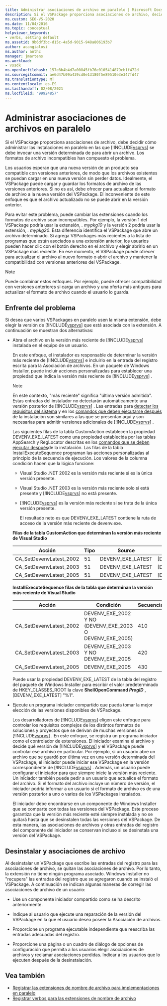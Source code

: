 ```yaml
---
title: Administrar asociaciones de archivo en paralelo | Microsoft Docs
description: Si el VSPackage proporciona asociaciones de archivo, decida cómo administrar las instalaciones en paralelo en las que una versión concreta de Visual Studio abre un archivo.
ms.custom: SEO-VS-2020
ms.date: 11/04/2016
ms.topic: conceptual
helpviewer_keywords:
- verbs, setting default
ms.assetid: 9b6df3bc-d15c-4a5d-9015-948a806193b7
author: acangialosi
ms.author: anthc
manager: jmartens
ms.workload:
- vssdk
ms.openlocfilehash: 157e8b4b4d7a00845fb76e0105414879cb1f472d
ms.sourcegitcommit: ae6d47b09a439cd0e13180f5e89510e3e347fd47
ms.translationtype: MT
ms.contentlocale: es-ES
ms.lasthandoff: 02/08/2021
ms.locfileid: "99924857"
---
```

# <a name="manage-side-by-side-file-associations"></a>Administrar asociaciones de archivos en paralelo

Si el VSPackage proporciona asociaciones de archivo, debe decidir cómo administrar las instalaciones en paralelo en las que [!INCLUDE[vsprvs](../code-quality/includes/vsprvs_md.md)] se debe invocar una versión determinada de para abrir un archivo. Los formatos de archivo incompatibles han compuesto el problema.

Los usuarios esperan que una nueva versión de un producto sea compatible con versiones anteriores, de modo que los archivos existentes se puedan cargar en una nueva versión sin perder datos. Idealmente, el VSPackage puede cargar y guardar los formatos de archivo de las versiones anteriores. Si no es así, debe ofrecer para actualizar el formato de archivo a la nueva versión del VSPackage. El inconveniente de este enfoque es que el archivo actualizado no se puede abrir en la versión anterior.

Para evitar este problema, puede cambiar las extensiones cuando los formatos de archivo sean incompatibles. Por ejemplo, la versión 1 del VSPackage podría usar la extensión, *. mypkg10* y la versión 2 podría usar la extensión, *. mypkg20*. Esta diferencia identifica el VSPackage que abre un archivo determinado. Si agrega VSPackages más recientes a la lista de programas que están asociados a una extensión anterior, los usuarios pueden hacer clic con el botón derecho en el archivo y elegir abrirlo en un VSPackage más reciente. En ese momento, el VSPackage puede ofrecer para actualizar el archivo al nuevo formato o abrir el archivo y mantener la compatibilidad con versiones anteriores del VSPackage.

> [!NOTE]
> Puede combinar estos enfoques. Por ejemplo, puede ofrecer compatibilidad con versiones anteriores si carga un archivo y una oferta más antiguos para actualizar el formato de archivo cuando el usuario lo guarda.

## <a name="face-the-problem"></a>Enfrente del problema

Si desea que varios VSPackages en paralelo usen la misma extensión, debe elegir la versión de [!INCLUDE[vsprvs](../code-quality/includes/vsprvs_md.md)] que está asociada con la extensión. A continuación se muestran dos alternativas:

- Abra el archivo en la versión más reciente de [!INCLUDE[vsprvs](../code-quality/includes/vsprvs_md.md)] instalada en el equipo de un usuario.

   En este enfoque, el instalador es responsable de determinar la versión más reciente de [!INCLUDE[vsprvs](../code-quality/includes/vsprvs_md.md)] e incluirlo en la entrada del registro escrita para la Asociación de archivos. En un paquete de Windows Installer, puede incluir acciones personalizadas para establecer una propiedad que indica la versión más reciente de [!INCLUDE[vsprvs](../code-quality/includes/vsprvs_md.md)] .

  > [!NOTE]
  > En este contexto, "más reciente" significa "última versión admitida". Estas entradas del instalador no detectarán automáticamente una versión posterior de [!INCLUDE[vsprvs](../code-quality/includes/vsprvs_md.md)] . Las entradas para [detectar los requisitos del sistema](../extensibility/internals/detecting-system-requirements.md) y en los [comandos que deben ejecutarse después](../extensibility/internals/commands-that-must-be-run-after-installation.md) de la instalación son similares a las que se presentan aquí y son necesarias para admitir versiones adicionales de [!INCLUDE[vsprvs](../code-quality/includes/vsprvs_md.md)] .

   Las siguientes filas de la tabla CustomAction establecen la propiedad DEVENV_EXE_LATEST como una propiedad establecida por las tablas AppSearch y RegLocator descritas en los [comandos que se deben ejecutar después](../extensibility/internals/commands-that-must-be-run-after-installation.md)de la instalación. Las filas de la tabla InstallExecuteSequence programan las acciones personalizadas al principio de la secuencia de ejecución. Los valores de la columna condición hacen que la lógica funcione:

  - Visual Studio .NET 2002 es la versión más reciente si es la única versión presente.

  - Visual Studio .NET 2003 es la versión más reciente solo si está presente y [!INCLUDE[vsprvs](../code-quality/includes/vsprvs_md.md)] no está presente.

  - [!INCLUDE[vsprvs](../code-quality/includes/vsprvs_md.md)] es la versión más reciente si se trata de la única versión presente.

    El resultado neto es que DEVENV_EXE_LATEST contiene la ruta de acceso de la versión más reciente de devenv.exe.

  **Filas de la tabla CustomAction que determinan la versión más reciente de Visual Studio**

  |Acción|Tipo|Source|Destino|
  |------------|----------|------------|------------|
  |CA_SetDevenvLatest_2002|51|DEVENV_EXE_LATEST|[DEVENV_EXE_2002]|
  |CA_SetDevenvLatest_2003|51|DEVENV_EXE_LATEST|[DEVENV_EXE_2003]|
  |CA_SetDevenvLatest_2005|51|DEVENV_EXE_LATEST|[DEVENV_EXE_2005]|

  **InstallExecuteSequence filas de la tabla que determinan la versión más reciente de Visual Studio**

  |Acción|Condición|Secuencia|
  |------------|---------------|--------------|
  |CA_SetDevenvLatest_2002|DEVENV_EXE_2002 Y NO (DEVENV_EXE_2003 O DEVENV_EXE_2005)|410|
  |CA_SetDevenvLatest_2003|DEVENV_EXE_2003 Y NO DEVENV_EXE_2005|420|
  |CA_SetDevenvLatest_2005|DEVENV_EXE_2005|430|

   Puede usar la propiedad DEVENV_EXE_LATEST de la tabla del registro del paquete de Windows Installer para escribir el valor predeterminado de HKEY_CLASSES_ROOT la clave **ShellOpenCommand *ProgID*** , [DEVENV_EXE_LATEST] "%1".

- Ejecute un programa iniciador compartido que pueda tomar la mejor elección de las versiones disponibles de VSPackage.

   Los desarrolladores de [!INCLUDE[vsprvs](../code-quality/includes/vsprvs_md.md)] eligen este enfoque para controlar los requisitos complejos de los distintos formatos de soluciones y proyectos que se derivan de muchas versiones de [!INCLUDE[vsprvs](../code-quality/includes/vsprvs_md.md)] . En este enfoque, se registra un programa iniciador como el controlador de extensiones. El iniciador examina el archivo y decide qué versión de [!INCLUDE[vsprvs](../code-quality/includes/vsprvs_md.md)] y el VSPackage puede controlar ese archivo en particular. Por ejemplo, si un usuario abre un archivo que se guardó por última vez en una versión determinada del VSPackage, el iniciador puede iniciar ese VSPackage en la versión correspondiente de [!INCLUDE[vsprvs](../code-quality/includes/vsprvs_md.md)] . Además, un usuario puede configurar el iniciador para que siempre inicie la versión más reciente. Un iniciador también puede pedir a un usuario que actualice el formato del archivo. Si el formato del archivo incluye un número de versión, el iniciador podría informar a un usuario si el formato de archivo es de una versión posterior a uno o varios de los VSPackages instalados.

   El iniciador debe encontrarse en un componente de Windows Installer que se comparte con todas las versiones del VSPackage. Este proceso garantiza que la versión más reciente esté siempre instalada y no se quitará hasta que se desinstalen todas las versiones del VSPackage. De esta manera, las asociaciones de archivos y otras entradas del registro del componente del iniciador se conservan incluso si se desinstala una versión del VSPackage.

## <a name="uninstall-and-file-associations"></a>Desinstalar y asociaciones de archivo

Al desinstalar un VSPackage que escribe las entradas del registro para las asociaciones de archivo, se quitan las asociaciones de archivo. Por lo tanto, la extensión no tiene ningún programa asociado. Windows Installer no "recupera" las entradas del registro que se agregaron cuando se instaló el VSPackage. A continuación se indican algunas maneras de corregir las asociaciones de archivo de un usuario:

- Use un componente iniciador compartido como se ha descrito anteriormente.

- Indique al usuario que ejecute una reparación de la versión del VSPackage en la que el usuario desea poseer la Asociación de archivos.

- Proporcione un programa ejecutable independiente que reescriba las entradas adecuadas del registro.

- Proporcione una página o un cuadro de diálogo de opciones de configuración que permita a los usuarios elegir asociaciones de archivos y reclamar asociaciones perdidas. Indicar a los usuarios que lo ejecuten después de la desinstalación.

## <a name="see-also"></a>Vea también

- [Registrar las extensiones de nombre de archivo para implementaciones en paralelo](../extensibility/registering-file-name-extensions-for-side-by-side-deployments.md)
- [Registrar verbos para las extensiones de nombre de archivo](../extensibility/registering-verbs-for-file-name-extensions.md)
